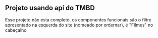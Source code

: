 ## Projeto usando api do TMBD

Esse projeto não esta completo, os componentes funcionais são o filtro apresentado na esquerda do site (nomeado por ordernar), é "Filmes" no cabeçalho 
